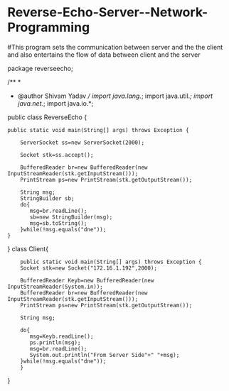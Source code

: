 # Reverse-Echo-Server--Network-Programming
#This program sets the communication between server and the the client and also entertains the flow of data between client and the server


package reverseecho;

/**
 *
 * @author Shivam Yadav
 */
import java.lang.*;
import java.util.*;
import java.net.*;
import java.io.*;



public class ReverseEcho {

    
    public static void main(String[] args) throws Exception {
        
        ServerSocket ss=new ServerSocket(2000);
        
        Socket stk=ss.accept();
        
        BufferedReader br=new BufferedReader(new InputStreamReader(stk.getInputStream()));
        PrintStream ps=new PrintStream(stk.getOutputStream());
        
        String msg;
        StringBuilder sb;
        do{
           msg=br.readLine();
           sb=new StringBuilder(msg);
           msg=sb.toString();
        }while(!msg.equals("dne"));
    }
        

}
class Client{
    
    
        public static void main(String[] args) throws Exception {
        Socket stk=new Socket("172.16.1.192",2000);
        
        BufferedReader Keyb=new BufferedReader(new InputStreamReader(System.in));
        BufferedReader br=new BufferedReader(new InputStreamReader(stk.getInputStream()));
        PrintStream ps=new PrintStream(stk.getOutputStream());
        
        String msg;
        
        do{
           msg=Keyb.readLine();
           ps.println(msg);
           msg=br.readLine();
           System.out.println("From Server Side"+" "+msg);
        }while(!msg.equals("dne"));
        }
}

